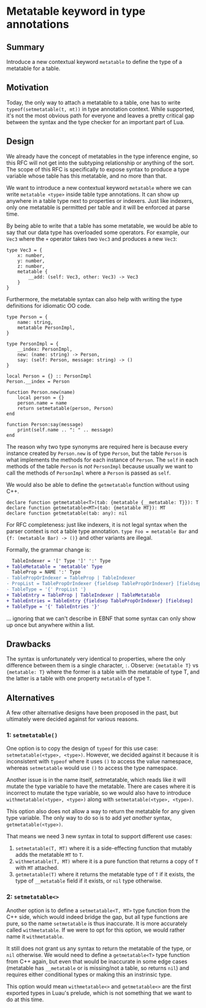 # Metatable keyword in type annotations

## Summary

Introduce a new contextual keyword `metatable` to define the type of a metatable for a table.

## Motivation

Today, the only way to attach a metatable to a table, one has to write `typeof(setmetatable(t, mt))` in type annotation context. While supported, it's not the most obvious path for everyone and leaves a pretty critical gap between the syntax and the type checker for an important part of Lua.

## Design

We already have the concept of metatables in the type inference engine, so this RFC will not get into the subtyping relationship or anything of the sort. The scope of this RFC is specifically to expose syntax to produce a type variable whose table has this metatable, and no more than that.

We want to introduce a new contextual keyword `metatable` where we can write `metatable <type>` inside table type annotations. It can show up anywhere in a table type next to properties or indexers. Just like indexers, only one metatable is permitted per table and it will be enforced at parse time.

By being able to write that a table has some metatable, we would be able to say that our data type has overloaded some operators. For example, our `Vec3` where the `+` operator takes two `Vec3` and produces a new `Vec3`:

```
type Vec3 = {
    x: number,
    y: number,
    z: number,
    metatable {
        __add: (self: Vec3, other: Vec3) -> Vec3
    }
}
```

Furthermore, the metatable syntax can also help with writing the type definitions for idiomatic OO code.

```
type Person = {
    name: string,
    metatable PersonImpl,
}

type PersonImpl = {
    __index: PersonImpl,
    new: (name: string) -> Person,
    say: (self: Person, message: string) -> ()
}

local Person = {} :: PersonImpl
Person.__index = Person

function Person.new(name)
    local person = {}
    person.name = name
    return setmetatable(person, Person)
end

function Person:say(message)
    print(self.name .. ": " .. message)
end
```

The reason why two type synonyms are required here is because every instance created by `Person.new` is of type `Person`, but the table `Person` is what implements the methods for each instance of `Person`. The `self` in each methods of the table `Person` is _not_ `PersonImpl` because usually we want to call the methods of `PersonImpl` where a `Person` is passed as `self`.

We would also be able to define the `getmetatable` function without using C++.

```
declare function getmetatable<T>(tab: {metatable {__metatable: T}}): T
declare function getmetatable<MT>(tab: {metatable MT}): MT
declare function getmetatable(tab: any): nil
```

For RFC completeness: just like indexers, it is not legal syntax when the parser context is not a table type annotation. `type Foo = metatable Bar` and `{f: (metatable Bar) -> ()}` and other variants are illegal.

Formally, the grammar change is:

```diff
  TableIndexer = '[' Type ']' ':' Type
+ TableMetatable = 'metatable' Type
  TableProp = NAME ':' Type
- TablePropOrIndexer = TableProp | TableIndexer
- PropList = TablePropOrIndexer {fieldsep TablePropOrIndexer} [fieldsep]
- TableType = '{' PropList '}
+ TableEntry = TableProp | TableIndexer | TableMetatable
+ TableEntries = TableEntry {fieldsep TablePropOrIndexer} [fieldsep]
+ TableType = '{' TableEntries '}'
```

... ignoring that we can't describe in EBNF that some syntax can only show up once but anywhere within a list.

## Drawbacks

The syntax is unfortunately very identical to properties, where the only difference between them is a single character, `:`. Observe: `{metatable T}` vs `{metatable: T}` where the former is a table with the metatable of type T, and the latter is a table with one property `metatable` of type `T`.

## Alternatives

A few other alternative designs have been proposed in the past, but ultimately were decided against for various reasons.

### 1: `setmetatable()`

One option is to copy the design of `typeof` for this use case: `setmetatable(<type>, <type>)`. However, we decided against it because it is inconsistent with `typeof` where it uses `()` to access the value namespace, whereas `setmetatable` would use `()` to access the type namespace.

Another issue is in the name itself, *set*metatable, which reads like it will mutate the type variable to have the metatable. There are cases where it is incorrect to mutate the type variable, so we would also have to introduce `withmetatable(<type>, <type>)` along with `setmetatable(<type>, <type>)`.

This option also does not allow a way to return the metatable for any given type variable. The only way to do so is to add _yet another_ syntax, `getmetatable(<type>)`.

That means we need 3 new syntax in total to support different use cases:

1. `setmetatable(T, MT)` where it is a side-effecting function that mutably adds the metatable `MT` to `T`.
2. `withmetatable(T, MT)` where it is a pure function that returns a copy of `T` with `MT` attached.
3. `getmetatable(T)` where it returns the metatable type of `T` if it exists, the type of `__metatable` field if it exists, or `nil` type otherwise.

### 2: `setmetatable<>`

Another option is to define a `setmetatable<T, MT>` type function from the C++ side, which would indeed bridge the gap, but all type functions are pure, so the name `setmetatable` is thus inaccurate. It is more accurately called `withmetatable`. If we were to opt for this option, we would rather name it `withmetatable`.

It still does not grant us any syntax to return the metatable of the type, or `nil` otherwise. We would need to define a `getmetatable<T>` type function from C++ again, but even that would be inaccurate in some edge cases (metatable has `__metatable` or is missing/not a table, so returns `nil`) and requires either conditional types or making this an instrinsic type.

This option would mean `withmetatable<>` and `getmetatable<>` are the first exported types in Luau's prelude, which is not something that we want to do at this time.
